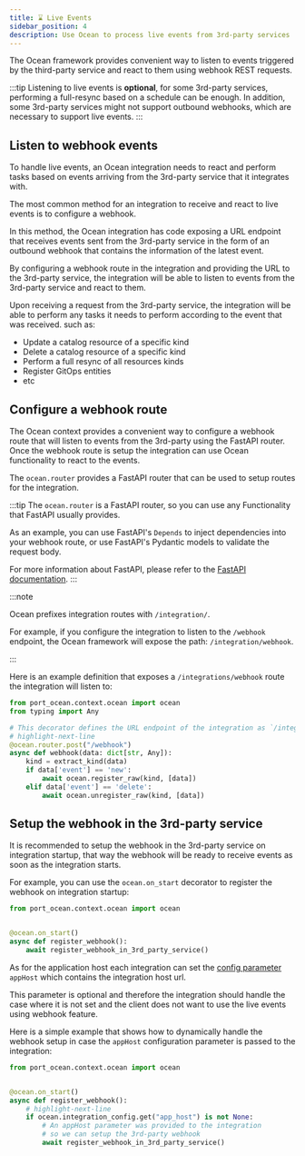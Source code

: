 ```yaml
---
title: ⌛ Live Events
sidebar_position: 4
description: Use Ocean to process live events from 3rd-party services
---
```


The Ocean framework provides convenient way to listen to events triggered by the third-party service and react to them
using webhook REST requests.

:::tip
Listening to live events is **optional**, for some 3rd-party services, performing a full-resync based on a schedule can be enough. In addition, some 3rd-party services might not support outbound webhooks, which are necessary to support live events.
:::

## Listen to webhook events

To handle live events, an Ocean integration needs to react and perform tasks based on events arriving from the 3rd-party service that it
integrates with.

The most common method for an integration to receive and react to live events is to configure a webhook.

In this method, the Ocean integration has code exposing a URL endpoint that receives events sent from the 3rd-party service in the form of an outbound webhook that contains the information of the latest event.

By configuring a webhook route in the integration and providing the URL to the 3rd-party service, the integration will
be able to listen to events from the 3rd-party service and react to them.

Upon receiving a request from the 3rd-party service, the integration will be able to perform any tasks it needs to perform according to the event that was received. such as:

- Update a catalog resource of a specific kind
- Delete a catalog resource of a specific kind
- Perform a full resync of all resources kinds
- Register GitOps entities
- etc

## Configure a webhook route

The Ocean context provides a convenient way to configure a webhook route that will listen to events from the 3rd-party
using the FastAPI router. Once the webhook route is setup the integration can use Ocean functionality to react to the events.

The `ocean.router` provides a FastAPI router that can be used to setup routes for the integration.

:::tip
The `ocean.router` is a FastAPI router, so you can use any Functionality that FastAPI usually provides.

As an example, you can use FastAPI's `Depends` to inject dependencies into your webhook route, or use FastAPI's
Pydantic models to validate the request body.

For more information about FastAPI, please refer to the [FastAPI documentation](https://fastapi.tiangolo.com/).
:::

:::note

Ocean prefixes integration routes with `/integration/`.

For example, if you configure the integration to listen to the `/webhook` endpoint, the Ocean framework will expose the path: `/integration/webhook`.

:::

Here is an example definition that exposes a `/integrations/webhook` route the integration will listen to:

```python showLineNumbers
from port_ocean.context.ocean import ocean
from typing import Any

# This decorator defines the URL endpoint of the integration as `/integration/webhook`
# highlight-next-line
@ocean.router.post("/webhook")
async def webhook(data: dict[str, Any]):
    kind = extract_kind(data)
    if data['event'] == 'new':
        await ocean.register_raw(kind, [data])
    elif data['event'] == 'delete':
        await ocean.unregister_raw(kind, [data])
```

## Setup the webhook in the 3rd-party service

It is recommended to setup the webhook in the 3rd-party service on integration startup, that way the webhook will be
ready to receive events as soon as the integration starts.

For example, you can use the `ocean.on_start` decorator to register the webhook on integration startup:

```python showLineNumbers
from port_ocean.context.ocean import ocean


@ocean.on_start()
async def register_webhook():
    await register_webhook_in_3rd_party_service()
```

As for the application host each integration can set the [config parameter](../../develop-an-integration/integration-configuration.md) `appHost` which contains the integration
host url.

This parameter is optional and therefore the integration should handle the case where it is not set and the client does
not want to use the live events using webhook feature.

Here is a simple example that shows how to dynamically handle the webhook setup in case the `appHost` configuration parameter is passed to the integration:

```python showLineNumbers
from port_ocean.context.ocean import ocean


@ocean.on_start()
async def register_webhook():
    # highlight-next-line
    if ocean.integration_config.get("app_host") is not None:
        # An appHost parameter was provided to the integration
        # so we can setup the 3rd-party webhook
        await register_webhook_in_3rd_party_service()
```
